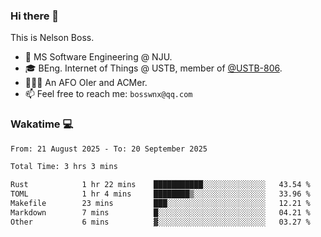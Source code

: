 ### Hi there 👋

<!--
**bosswnx/bosswnx** is a ✨ _special_ ✨ repository because its `README.md` (this file) appears on your GitHub profile.

Here are some ideas to get you started:

- 🔭 I’m currently working on ...
- 🌱 I’m currently learning ...
- 👯 I’m looking to collaborate on ...
- 🤔 I’m looking for help with ...
- 💬 Ask me about ...
- 📫 How to reach me: ...
- 😄 Pronouns: ...
- ⚡ Fun fact: ...
-->

This is Nelson Boss.

- 🏫 MS Software Engineering @ NJU.
- 🎓 BEng. Internet of Things @ USTB, member of [@USTB-806](https://ustb-806.github.io/).
- 🧑🏻‍💻 An AFO OIer and ACMer.
- 📫 Feel free to reach me: `bosswnx@qq.com`

### Wakatime 💻

<!--START_SECTION:waka-->

```txt
From: 21 August 2025 - To: 20 September 2025

Total Time: 3 hrs 3 mins

Rust            1 hr 22 mins    ███████████░░░░░░░░░░░░░░   43.54 %
TOML            1 hr 4 mins     ████████▒░░░░░░░░░░░░░░░░   33.96 %
Makefile        23 mins         ███░░░░░░░░░░░░░░░░░░░░░░   12.21 %
Markdown        7 mins          █░░░░░░░░░░░░░░░░░░░░░░░░   04.21 %
Other           6 mins          ▓░░░░░░░░░░░░░░░░░░░░░░░░   03.27 %
```

<!--END_SECTION:waka-->
